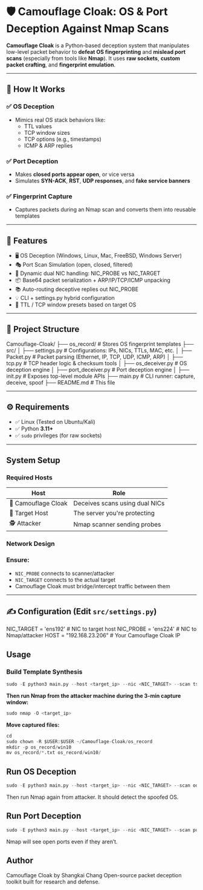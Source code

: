 # 🛡️ Camouflage Cloak: OS & Port Deception Against Nmap Scans

**Camouflage Cloak** is a Python-based deception system that manipulates low-level packet behavior to **defeat OS fingerprinting** and **mislead port scans** (especially from tools like **Nmap**). It uses **raw sockets**, **custom packet crafting**, and **fingerprint emulation**.

---

## 🚀 How It Works

### ✅ OS Deception
- Mimics real OS stack behaviors like:
  - TTL values
  - TCP window sizes
  - TCP options (e.g., timestamps)
  - ICMP & ARP replies

### ✅ Port Deception
- Makes **closed ports appear open**, or vice versa
- Simulates **SYN-ACK**, **RST**, **UDP responses**, and **fake service banners**

### ✅ Fingerprint Capture
- Captures packets during an Nmap scan and converts them into reusable templates

---

## 🔧 Features

- 🖥️ OS Deception (Windows, Linux, Mac, FreeBSD, Windows Server)
- 🎭 Port Scan Simulation (open, closed, filtered)
- 🧠 Dynamic dual NIC handling: NIC_PROBE vs NIC_TARGET
- 📦 Base64 packet serialization + ARP/IP/TCP/ICMP unpacking
- 📚 Auto-routing deceptive replies out NIC_PROBE
- 💡 CLI + settings.py hybrid configuration
- 🧰 TTL / TCP window presets based on target OS

---

## 📁 Project Structure
Camouflage-Cloak/
├── os_record/               # Stores OS fingerprint templates
├── src/
│   ├── settings.py          # Configurations: IPs, NICs, TTLs, MAC, etc.
│   ├── Packet.py            # Packet parsing (Ethernet, IP, TCP, UDP, ICMP, ARP)
│   ├── tcp.py               # TCP header logic & checksum tools
│   ├── os_deceiver.py       # OS deception engine
│   ├── port_deceiver.py     # Port deception engine
│   ├── init.py          # Exposes top-level module APIs
├── main.py                  # CLI runner: capture, deceive, spoof
├── README.md                # This file

---

## ⚙️ Requirements

- ✅ Linux (Tested on Ubuntu/Kali)
- ✅ Python **3.11+**
- ✅ `sudo` privileges (for raw sockets)

---

## System Setup

### Required Hosts

| Host | Role |
|------|------|
| 🧠 Camouflage Cloak | Deceives scans using dual NICs |
| 🎯 Target Host      | The server you're protecting |
| 🕵️ Attacker         | Nmap scanner sending probes  |

### Network Design

### Ensure:
- `NIC_PROBE` connects to scanner/attacker
- `NIC_TARGET` connects to the actual target
- Camouflage Cloak must bridge/intercept traffic between them

---

## ✍️ Configuration (Edit `src/settings.py`)

NIC_TARGET = 'ens192'     # NIC to target host
NIC_PROBE  = 'ens224'     # NIC to Nmap/attacker
HOST = "192.168.23.206"   # Your Camouflage Cloak IP

## Usage
### Build Template Synthesis
```python
sudo -E python3 main.py --host <target_ip> --nic <NIC_TARGET> --scan ts --dest ./os_record
```

**Then run Nmap from the attacker machine during the 3-min capture window:**
```python
sudo nmap -O <target_ip>
```
**Move captured files:**
```python
cd
sudo chown -R $USER:$USER ~/Camouflage-Cloak/os_record
mkdir -p os_record/win10
mv os_record/*.txt os_record/win10/
```

## Run OS Deception
```python
sudo -E python3 main.py --host <target_ip> --nic <NIC_TARGET> --scan od --os win10 --te 6
```

Then run Nmap again from attacker. It should detect the spoofed OS.

##  Run Port Deception
```python
sudo -E python3 main.py --host <target_ip> --nic <NIC_TARGET> --scan pd --status open --te 6
```
Nmap will see open ports even if they aren’t.

## Author
Camouflage Cloak by Shangkai Chang
Open-source packet deception toolkit built for research and defense.
